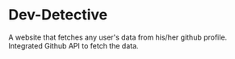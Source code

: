 # Dev-Detective
A website that fetches any user's data from his/her github profile.
Integrated Github API to fetch the data.
